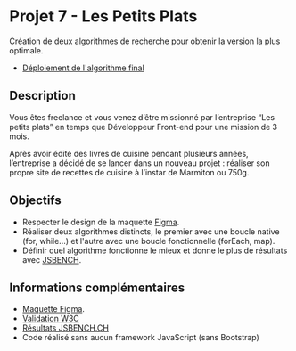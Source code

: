 # Projet 7 - Les Petits Plats 

Création de deux algorithmes de recherche pour obtenir la version la plus optimale. 

* [Déploiement de l'algorithme final](https://eugeniegene.github.io/P7-Les-Petits-Plats/)

## Description 

Vous êtes freelance et vous venez d’être missionné par l’entreprise “Les petits plats” en temps que Développeur Front-end pour une mission de 3 mois. 

Après avoir édité des livres de cuisine pendant plusieurs années, l’entreprise a décidé de se lancer dans un nouveau projet : réaliser son propre site de recettes de cuisine à l’instar de Marmiton ou 750g.

## Objectifs 

* Respecter le design de la maquette [Figma](https://www.figma.com/file/xqeE1ZKlHUWi2Efo8r73NK/UI-Design-Les-Petits-Plats-FR).
* Réaliser deux algorithmes distincts, le premier avec une boucle native (for, while...) et l'autre avec une boucle fonctionnelle (forEach, map).
* Définir quel algorithme fonctionne le mieux et donne le plus de résultats avec [JSBENCH](https://jsben.ch/HKo4O).

## Informations complémentaires 

* [Maquette Figma](https://www.figma.com/file/xqeE1ZKlHUWi2Efo8r73NK/UI-Design-Les-Petits-Plats-FR).
* [Validation W3C](https://validator.w3.org/nu/?doc=https%3A%2F%2Feugeniegene.github.io%2FP7-Les-Petits-Plats%2F)
* [Résultats JSBENCH.CH](https://jsben.ch/HKo4O)
* Code réalisé sans aucun framework JavaScript (sans Bootstrap)

